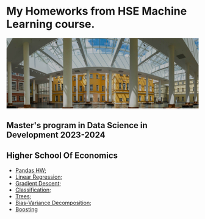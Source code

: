 # My Homeworks from HSE Machine Learning course.

![HSE](HSE.png)



## Master's program in Data Science in Development 2023-2024
## Higher School Of Economics

* [Pandas HW](homework-practice-01-pandas-Лапова.ipynb);
* [Linear Regression]('');
* [Gradient Descent]('');
* [Classification]('');
* [Trees]('');
* [Bias-Variance Decomposition](''); 
* [Boosting]('homework-practice-06-boosting-Lapova.ipynb') 
